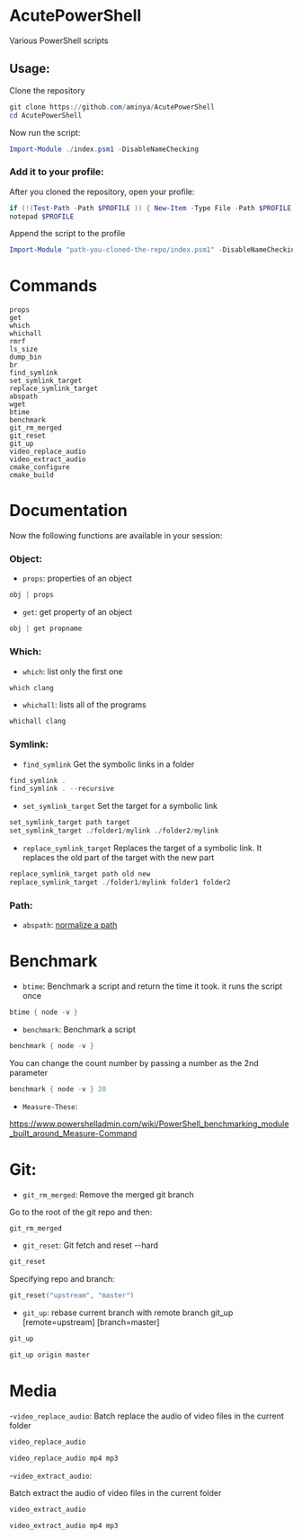 # AcutePowerShell

Various PowerShell scripts

## Usage:

Clone the repository

```ps1
git clone https://github.com/aminya/AcutePowerShell
cd AcutePowerShell
```

Now run the script:

```ps1
Import-Module ./index.psm1 -DisableNameChecking
```

### Add it to your profile:

After you cloned the repository, open your profile:

```ps1
if (!(Test-Path -Path $PROFILE )) { New-Item -Type File -Path $PROFILE -Force }
notepad $PROFILE
```

Append the script to the profile

```ps1
Import-Module "path-you-cloned-the-repo/index.psm1" -DisableNameChecking
```

# Commands
```
props
get
which
whichall
rmrf
ls_size
dump_bin
br
find_symlink
set_symlink_target
replace_symlink_target
abspath
wget
btime
benchmark
git_rm_merged
git_reset
git_up
video_replace_audio
video_extract_audio
cmake_configure
cmake_build
```


# Documentation

Now the following functions are available in your session:

### Object:

- `props`:
  properties of an object

```ps1
obj | props
```

- `get`:
  get property of an object

```ps1
obj | get propname
```

### Which:

- `which`:
  list only the first one

```ps1
which clang
```

- `whichall`:
  lists all of the programs

```ps1
whichall clang
```

### Symlink:

- `find_symlink`
  Get the symbolic links in a folder

```ps1
find_symlink .
find_symlink . --recursive
```

- `set_symlink_target`
  Set the target for a symbolic link

```ps1
set_symlink_target path target
set_symlink_target ./folder1/mylink ./folder2/mylink
```

- `replace_symlink_target`
  Replaces the target of a symbolic link. It replaces the old part of the target with the new part

```ps1
replace_symlink_target path old new
replace_symlink_target ./folder1/mylink folder1 folder2
```

### Path:

- `abspath`:
  [normalize a path](https://stackoverflow.com/questions/495618/how-to-normalize-a-path-in-powershell)

# Benchmark

- `btime`:
  Benchmark a script and return the time it took.
  it runs the script once

```ps1
btime { node -v }
```

- `benchmark`:
  Benchmark a script

```ps1
benchmark { node -v }
```

You can change the count number by passing a number as the 2nd parameter

```ps1
benchmark { node -v } 20
```

- `Measure-These`:

https://www.powershelladmin.com/wiki/PowerShell_benchmarking_module_built_around_Measure-Command

# Git:

- `git_rm_merged`:
  Remove the merged git branch

Go to the root of the git repo and then:

```ps1
git_rm_merged
```

- `git_reset`:
  Git fetch and reset --hard

```ps1
git_reset
```

Specifying repo and branch:

```ps1
git_reset("upstream", "master")
```

- `git_up`:
  rebase current branch with remote branch
  git_up [remote=upstream] [branch=master]

```ps1
git_up
```

```ps1
git_up origin master
```

# Media

-`video_replace_audio`:
Batch replace the audio of video files in the current folder

```ps1
video_replace_audio
```

```ps1
video_replace_audio mp4 mp3
```

-`video_extract_audio`:

Batch extract the audio of video files in the current folder

```ps1
video_extract_audio
```

```ps1
video_extract_audio mp4 mp3
```
